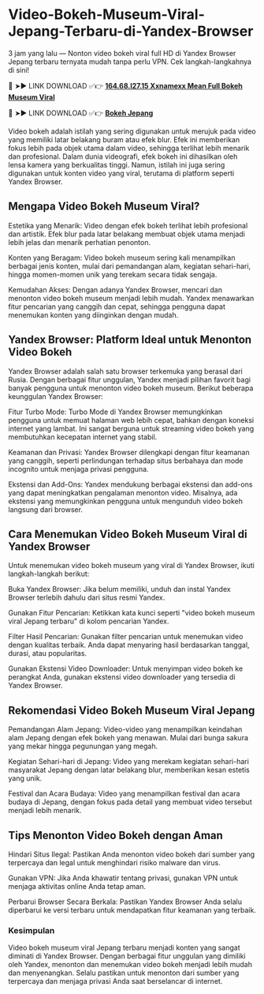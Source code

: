 # Video-Bokeh-Museum-Viral-Jepang-Terbaru-di-Yandex-Browser

3 jam yang lalu — Nonton video bokeh viral full HD di Yandex Browser Jepang terbaru ternyata mudah tanpa perlu VPN. Cek langkah-langkahnya di sini!

🔴 ➤► LINK DOWNLOAD ✅👉 **[164.68.l27.15 Xxnamexx Mean Full Bokeh Museum Viral](https://kkpbalikpapan.id/teknologi/aplikasi/164-68-l27-15-xxnamexx-mean-full-bokeh-museum-viral/)**

🔴 ➤► LINK DOWNLOAD ✅👉 **[Bokeh Jepang](https://kkpbalikpapan.id/teknologi/aplikasi/164-68-l27-15-xxnamexx-mean-full-bokeh-museum-viral/)**

Video bokeh adalah istilah yang sering digunakan untuk merujuk pada video yang memiliki latar belakang buram atau efek blur. Efek ini memberikan fokus lebih pada objek utama dalam video, sehingga terlihat lebih menarik dan profesional. Dalam dunia videografi, efek bokeh ini dihasilkan oleh lensa kamera yang berkualitas tinggi. Namun, istilah ini juga sering digunakan untuk konten video yang viral, terutama di platform seperti Yandex Browser.

## Mengapa Video Bokeh Museum Viral?

Estetika yang Menarik: Video dengan efek bokeh terlihat lebih profesional dan artistik. Efek blur pada latar belakang membuat objek utama menjadi lebih jelas dan menarik perhatian penonton.

Konten yang Beragam: Video bokeh museum sering kali menampilkan berbagai jenis konten, mulai dari pemandangan alam, kegiatan sehari-hari, hingga momen-momen unik yang terekam secara tidak sengaja.

Kemudahan Akses: Dengan adanya Yandex Browser, mencari dan menonton video bokeh museum menjadi lebih mudah. Yandex menawarkan fitur pencarian yang canggih dan cepat, sehingga pengguna dapat menemukan konten yang diinginkan dengan mudah.

## Yandex Browser: Platform Ideal untuk Menonton Video Bokeh

Yandex Browser adalah salah satu browser terkemuka yang berasal dari Rusia. Dengan berbagai fitur unggulan, Yandex menjadi pilihan favorit bagi banyak pengguna untuk menonton video bokeh museum. Berikut beberapa keunggulan Yandex Browser:

Fitur Turbo Mode: Turbo Mode di Yandex Browser memungkinkan pengguna untuk memuat halaman web lebih cepat, bahkan dengan koneksi internet yang lambat. Ini sangat berguna untuk streaming video bokeh yang membutuhkan kecepatan internet yang stabil.

Keamanan dan Privasi: Yandex Browser dilengkapi dengan fitur keamanan yang canggih, seperti perlindungan terhadap situs berbahaya dan mode incognito untuk menjaga privasi pengguna.

Ekstensi dan Add-Ons: Yandex mendukung berbagai ekstensi dan add-ons yang dapat meningkatkan pengalaman menonton video. Misalnya, ada ekstensi yang memungkinkan pengguna untuk mengunduh video bokeh langsung dari browser.

## Cara Menemukan Video Bokeh Museum Viral di Yandex Browser

Untuk menemukan video bokeh museum yang viral di Yandex Browser, ikuti langkah-langkah berikut:

Buka Yandex Browser: Jika belum memiliki, unduh dan instal Yandex Browser terlebih dahulu dari situs resmi Yandex.

Gunakan Fitur Pencarian: Ketikkan kata kunci seperti "video bokeh museum viral Jepang terbaru" di kolom pencarian Yandex.

Filter Hasil Pencarian: Gunakan filter pencarian untuk menemukan video dengan kualitas terbaik. Anda dapat menyaring hasil berdasarkan tanggal, durasi, atau popularitas.

Gunakan Ekstensi Video Downloader: Untuk menyimpan video bokeh ke perangkat Anda, gunakan ekstensi video downloader yang tersedia di Yandex Browser.

## Rekomendasi Video Bokeh Museum Viral Jepang

Pemandangan Alam Jepang: Video-video yang menampilkan keindahan alam Jepang dengan efek bokeh yang menawan. Mulai dari bunga sakura yang mekar hingga pegunungan yang megah.

Kegiatan Sehari-hari di Jepang: Video yang merekam kegiatan sehari-hari masyarakat Jepang dengan latar belakang blur, memberikan kesan estetis yang unik.

Festival dan Acara Budaya: Video yang menampilkan festival dan acara budaya di Jepang, dengan fokus pada detail yang membuat video tersebut menjadi lebih menarik.

## Tips Menonton Video Bokeh dengan Aman

Hindari Situs Ilegal: Pastikan Anda menonton video bokeh dari sumber yang terpercaya dan legal untuk menghindari risiko malware dan virus.

Gunakan VPN: Jika Anda khawatir tentang privasi, gunakan VPN untuk menjaga aktivitas online Anda tetap aman.

Perbarui Browser Secara Berkala: Pastikan Yandex Browser Anda selalu diperbarui ke versi terbaru untuk mendapatkan fitur keamanan yang terbaik.

### Kesimpulan

Video bokeh museum viral Jepang terbaru menjadi konten yang sangat diminati di Yandex Browser. Dengan berbagai fitur unggulan yang dimiliki oleh Yandex, menonton dan menemukan video bokeh menjadi lebih mudah dan menyenangkan. Selalu pastikan untuk menonton dari sumber yang terpercaya dan menjaga privasi Anda saat berselancar di internet.
